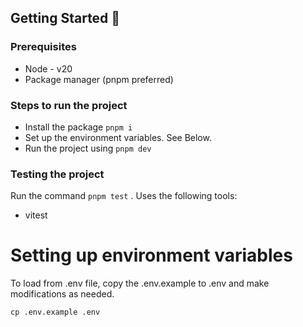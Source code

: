 ## Getting Started 🚀

### Prerequisites

- Node - v20
- Package manager (pnpm preferred)

### Steps to run the project

- Install the package `pnpm i`
- Set up the environment variables. See Below.
- Run the project using `pnpm dev`

### Testing the project

Run the command `pnpm test` . Uses the following tools:

- vitest

# Setting up environment variables

To load from .env file, copy the .env.example to .env and make modifications as needed.

```
cp .env.example .env
```
